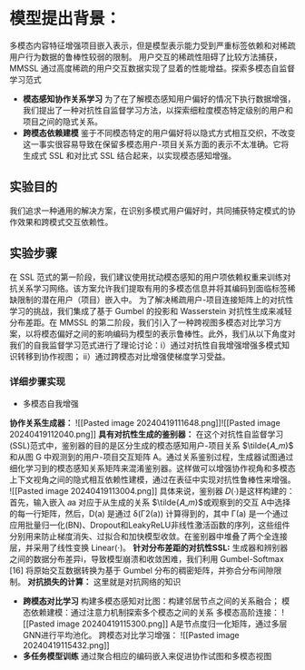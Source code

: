 # 模型提出背景：
 多模态内容特征增强项目嵌入表示，但是模型表示能力受到严重标签依赖和对稀疏用户行为数据的鲁棒性较弱的限制。
 用户交互的稀疏性阻碍了比较方法捕获，MMSSL 通过高度稀疏的用户交互数据实现了显着的性能增益。探索多模态自监督学习范式
- **模态感知协作关系学习**
为了在了解模态感知用户偏好的情况下执行数据增强，我们提出了一种对抗性自监督学习方法，以探索细粒度模态特定级别的用户和项目之间的隐式关系。
- **跨模态依赖建模**
鉴于不同模态特定的用户偏好将以隐式方式相互交织，不改变这一事实很容易导致在保留多模态用户-项目关系方面的表示不太准确。它将生成式 SSL 和对比式 SSL 结合起来，以实现模态感知增强。
## 实验目的
我们追求一种通用的解决方案，在识别多模式用户偏好时，共同捕获特定模式的协作效果和跨模式交互依赖性。
## 实验步骤
在 SSL 范式的第一阶段，我们建议使用扰动模态感知的用户项依赖权重来训练对抗关系学习网络。该方案允许我们提取有用的多模态信息并将其编码到面临标签稀缺限制的潜在用户（项目）嵌入中。
为了解决稀疏用户-项目连接矩阵上的对抗性学习的挑战，我们集成了基于 Gumbel 的投影和 Wasserstein 对抗性生成来减轻分布差距。在 MMSSL 的第二阶段，我们引入了一种跨视图多模态对比学习方案，以将模态偏好之间的影响编码为模型的表示鲁棒性。此外，我们从以下角度对我们的自我监督学习范式进行了理论讨论：i）通过对抗性自我增强增强多模式知识转移到协作视图； ii）通过跨模态对比增强使梯度学习受益。

### 详细步骤实现
- 多模态自我增强

**协作关系生成器：**
![[Pasted image 20240419111648.png]]![[Pasted image 20240419112040.png]]
**具有对抗性生成的鉴别器：**
在这个对抗性自监督学习(SSL)范式中，鉴别器的目的是区分生成的模态感知用户-项目关系 $\tilde{𝐴_𝑚}$
和从图 G 中观测到的用户-项目交互矩阵 A。通过关系鉴别过程，生成器试图通过细化学习到的模态感知关系矩阵来混淆鉴别器。这样做可以增强协作视角和多模态上下文视角之间的隐式相互依赖性建模，通过在表征中实现对抗性鲁棒性来增强。
![[Pasted image 20240419113004.png]]
具体来说，鉴别器 𝐷(⋅)是这样构建的：首先，输入嵌入 𝑎a 对应于从生成的关系 $\tilde{𝐴_𝑚}$或观察到的交互 A中选择的每一行矩阵，然后，D(a) 是通过 δ(Γ2(a)) 计算得到的，其中 Γ(a) 是一个通过应用批量归一化(BN)、Dropout和LeakyReLU非线性激活函数的序列，这些组件分别用来防止梯度消失、过拟合和加快模型收敛。在鉴别器中堆叠了两个全连接层，并采用了线性变换 Linear(⋅)。
**针对分布差距的对抗性SSL:**
生成器和辨别器之间的数据分布差异i，导致模型崩溃和收敛困难，我们利用 Gumbel-Softmax [16] 将原始交互数据转换为基于 Gumbel 分布的稠密矩阵，并弥合分布间隙限制。
**对抗损失的计算：**
这里就是对抗网络的知识
- **跨模态对比学习**
构建多模态感知对比图：构建邻居节点之间的关系融合；
模态依赖建模：通过注意力机制探索多个模态之间的关系
多模态高阶连接：
![[Pasted image 20240419115300.png]]
A是节点度归一化矩阵，通过多层GNN进行平均池化。
跨模态对比学习增强：
![[Pasted image 20240419115432.png]]
- **多任务模型训练**
通过聚合相应的编码嵌入来促进协作试图和多模态视图
